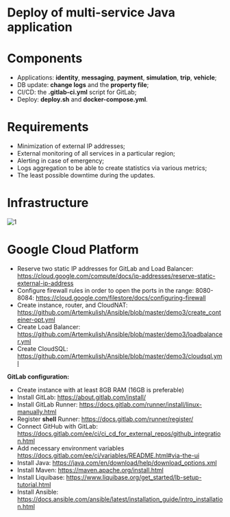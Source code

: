 # Deploy of multi-service Java application

# Components
- Applications: **identity**, **messaging**, **payment**, **simulation**, **trip**, **vehicle**;
- DB update: **change logs** and the **property file**;
- CI/CD: the **.gitlab-ci.yml** script for GitLab;
- Deploy: **deploy.sh** and **docker-compose.yml**.

# Requirements
- Minimization of external IP addresses;
- External monitoring of all services in a particular region;
- Alerting in case of emergency;
- Logs aggregation to be able to create statistics via various metrics;
- The least possible downtime during the updates.

# Infrastructure
![1](https://user-images.githubusercontent.com/57228865/79222403-20c59000-7e60-11ea-838c-e148d5fbe1be.jpg)

# Google Cloud Platform
- Reserve two static IP addresses for GitLab and Load Balancer: https://cloud.google.com/compute/docs/ip-addresses/reserve-static-external-ip-address
- Configure firewall rules in order to open the ports in the range: 8080-8084: https://cloud.google.com/filestore/docs/configuring-firewall
- Create instance, router, and CloudNAT: https://github.com/Artemkulish/Ansible/blob/master/demo3/create_conteiner-opt.yml
- Create Load Balancer: https://github.com/Artemkulish/Ansible/blob/master/demo3/loadbalancer.yml
- Create CloudSQL: https://github.com/Artemkulish/Ansible/blob/master/demo3/cloudsql.yml

**GitLab configuration:**
- Create instance with at least 8GB RAM (16GB is preferable)
- Install GitLab: https://about.gitlab.com/install/
- Install GitLab Runner: https://docs.gitlab.com/runner/install/linux-manually.html
- Register **shell** Runner: https://docs.gitlab.com/runner/register/
- Connect GitHub with GitLab: https://docs.gitlab.com/ee/ci/ci_cd_for_external_repos/github_integration.html
- Add necessary environment variables https://docs.gitlab.com/ee/ci/variables/README.html#via-the-ui
- Install Java: https://java.com/en/download/help/download_options.xml
- Install Maven: https://maven.apache.org/install.html
- Install Liquibase: https://www.liquibase.org/get_started/lb-setup-tutorial.html
- Install Ansible: https://docs.ansible.com/ansible/latest/installation_guide/intro_installation.html
